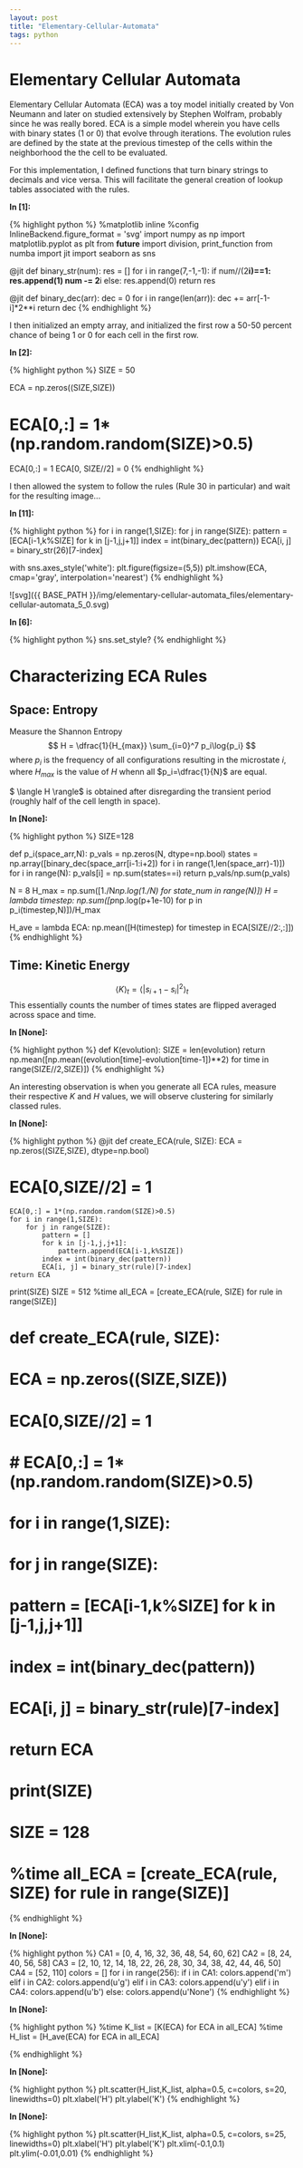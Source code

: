 ```yaml
---
layout: post
title: "Elementary-Cellular-Automata"
tags: python
---
```

# Elementary Cellular Automata

Elementary Cellular Automata (ECA) was a toy model initially created by Von
Neumann and later on studied extensively by Stephen Wolfram, probably since he
was really bored. ECA is a simple model wherein you have cells with binary
states (1 or 0) that evolve through iterations. The evolution rules are defined
by the state at the previous timestep of the cells within the neighborhood the
the cell to be evaluated.

For this implementation, I defined functions that turn binary strings to
decimals and vice versa. This will facilitate the general creation of lookup
tables associated with the rules.

**In [1]:**

{% highlight python %}
%matplotlib inline
%config InlineBackend.figure_format = 'svg'
import numpy as np
import matplotlib.pyplot as plt
from __future__ import division, print_function
from numba import jit
import seaborn as sns

@jit
def binary_str(num):
    res = []
    for i in range(7,-1,-1):
        if num//(2**i)==1:
            res.append(1)
            num -= 2**i
        else:
            res.append(0)
    return res

@jit
def binary_dec(arr):
    dec = 0
    for i in range(len(arr)):
        dec += arr[-1-i]*2**i
    return dec
{% endhighlight %}

I then initialized an empty array, and initialized the first row a 50-50 percent
chance of being 1 or 0 for each cell in the first row.

**In [2]:**

{% highlight python %}
SIZE = 50

ECA = np.zeros((SIZE,SIZE))
# ECA[0,:] = 1*(np.random.random(SIZE)>0.5)
ECA[0,:] = 1
ECA[0, SIZE//2] = 0
{% endhighlight %}

I then allowed the system to follow the rules (Rule 30 in particular) and wait
for the resulting image...

**In [11]:**

{% highlight python %}
for i in range(1,SIZE):
    for j in range(SIZE):
        pattern = [ECA[i-1,k%SIZE] for k in [j-1,j,j+1]]
        index = int(binary_dec(pattern))
        ECA[i, j] = binary_str(26)[7-index]

with sns.axes_style('white'):
    plt.figure(figsize=(5,5))
    plt.imshow(ECA, cmap='gray', interpolation='nearest')
{% endhighlight %}


![svg]({{ BASE_PATH }}/img/elementary-cellular-automata_files/elementary-cellular-automata_5_0.svg)


**In [6]:**

{% highlight python %}
sns.set_style?
{% endhighlight %}

# Characterizing ECA Rules

## Space: Entropy
Measure the Shannon Entropy
$$ H = \dfrac{1}{H_{max}} \sum_{i=0}^7 p_i\log{p_i} $$
where $p_i$ is the frequency of all configurations resulting in the microstate
$i$, where $H_{max}$ is the value of $H$ whenn all $p_i=\dfrac{1}{N}$ are equal.

$ \langle H \rangle$ is obtained after disregarding the transient period
(roughly half of the cell length in space).


**In [None]:**

{% highlight python %}
SIZE=128

def p_i(space_arr,N):
    p_vals = np.zeros(N, dtype=np.bool)
    states = np.array([binary_dec(space_arr[i-1:i+2]) for i in range(1,len(space_arr)-1)])
    for i in range(N):
        p_vals[i] = np.sum(states==i)
    return p_vals/np.sum(p_vals)

N = 8
H_max = np.sum([1./N*np.log(1./N) for state_num in range(N)])
H = lambda timestep: np.sum([p*np.log(p+1e-10) for p in p_i(timestep,N)])/H_max

H_ave = lambda ECA: np.mean([H(timestep) for timestep in ECA[SIZE//2:,:]])
{% endhighlight %}

## Time: Kinetic Energy

$$ \langle K \rangle_t = \langle |s_{i+1}-s_i|^2\rangle_t $$
This essentially counts the number of times states are flipped averaged across
space and time.

**In [None]:**

{% highlight python %}
def K(evolution):
    SIZE = len(evolution)
    return np.mean([np.mean((evolution[time]-evolution[time-1])**2) for time in range(SIZE//2,SIZE)])
{% endhighlight %}

An interesting observation is when you generate all ECA rules, measure their
respective $K$ and $H$ values, we will observe clustering for similarly classed
rules.

**In [None]:**

{% highlight python %}
@jit
def create_ECA(rule, SIZE):
    ECA = np.zeros((SIZE,SIZE), dtype=np.bool)
#     ECA[0,SIZE//2] = 1
    ECA[0,:] = 1*(np.random.random(SIZE)>0.5)
    for i in range(1,SIZE):
        for j in range(SIZE):
            pattern = []
            for k in [j-1,j,j+1]:
                pattern.append(ECA[i-1,k%SIZE])
            index = int(binary_dec(pattern))
            ECA[i, j] = binary_str(rule)[7-index]
    return ECA

print(SIZE)
SIZE = 512
%time all_ECA = [create_ECA(rule, SIZE) for rule in range(SIZE)]


# def create_ECA(rule, SIZE):
#     ECA = np.zeros((SIZE,SIZE))
#     ECA[0,SIZE//2] = 1
# #     ECA[0,:] = 1*(np.random.random(SIZE)>0.5)
#     for i in range(1,SIZE):
#         for j in range(SIZE):
#             pattern = [ECA[i-1,k%SIZE] for k in [j-1,j,j+1]]
#             index = int(binary_dec(pattern))
#             ECA[i, j] = binary_str(rule)[7-index]
#     return ECA

# print(SIZE)
# SIZE = 128
# %time all_ECA = [create_ECA(rule, SIZE) for rule in range(SIZE)]
{% endhighlight %}

**In [None]:**

{% highlight python %}
CA1 = [0, 4, 16, 32, 36, 48, 54, 60, 62]
CA2 = [8, 24, 40, 56, 58]
CA3 = [2, 10, 12, 14, 18, 22, 26, 28, 30, 34, 38, 42, 44, 46, 50]
CA4 = [52, 110]
colors = []
for i in range(256):
    if i in CA1:
        colors.append('m')
    elif i in CA2:
        colors.append(u'g')
    elif i in CA3:
        colors.append(u'y')
    elif i in CA4:
        colors.append(u'b')
    else:
        colors.append(u'None')
{% endhighlight %}

**In [None]:**

{% highlight python %}
%time K_list = [K(ECA) for ECA in all_ECA]
%time H_list = [H_ave(ECA) for ECA in all_ECA]

{% endhighlight %}

**In [None]:**

{% highlight python %}
plt.scatter(H_list,K_list, alpha=0.5, c=colors, s=20, linewidths=0)
plt.xlabel('H')
plt.ylabel('K')
{% endhighlight %}

**In [None]:**

{% highlight python %}
plt.scatter(H_list,K_list, alpha=0.5, c=colors, s=25, linewidths=0)
plt.xlabel('H')
plt.ylabel('K')
plt.xlim(-0.1,0.1)
plt.ylim(-0.01,0.01)
{% endhighlight %}
